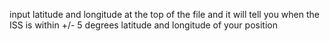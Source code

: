 input latitude and longitude at the top of the file and it will tell you when the ISS is within +/- 5 degrees latitude and longitude of your position
